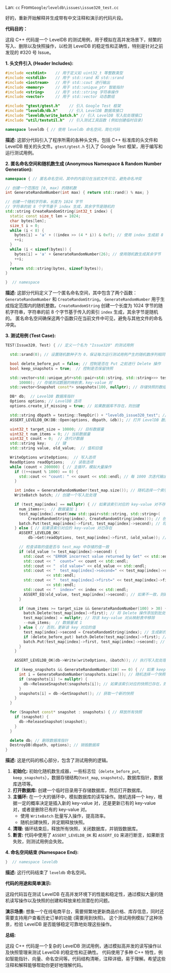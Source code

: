 Lan: `cc` From`Google/leveldb\issues\issue320_test.cc`

好的，重新开始解释并生成带有中文注释和演示的代码片段。

**代码目的：**

这段 C++ 代码是一个 LevelDB 的测试用例，用于模拟在高并发场景下，频繁的写入、删除以及快照操作，以检测 LevelDB 的稳定性和正确性，特别是针对之前发现的 #320 号 Issue。

**1. 头文件引入 (Header Includes):**

```cpp
#include <cstdint>    // 用于定义如 uint32_t 等整数类型
#include <cstdlib>    // 用于 std::rand 和 std::srand
#include <iostream>   // 用于 std::cout 进行输出
#include <memory>     // 用于 std::unique_ptr 智能指针
#include <string>     // 用于 std::string 字符串操作
#include <vector>     // 用于 std::vector 动态数组

#include "gtest/gtest.h"    // 引入 Google Test 框架
#include "leveldb/db.h"     // 引入 LevelDB 数据库接口
#include "leveldb/write_batch.h" // 引入 LevelDB 写入批处理接口
#include "util/testutil.h"  // 引入测试工具函数 (例如创建临时目录)

namespace leveldb { // 使用 leveldb 命名空间，简化代码
```

**描述:** 这部分代码引入了程序所需的各种头文件。包括 C++ 标准库的头文件和 LevelDB 相关的头文件。`gtest/gtest.h` 引入了 Google Test 框架，用于编写和运行测试用例。

**2. 匿名命名空间和随机数生成 (Anonymous Namespace & Random Number Generation):**

```cpp
namespace { // 匿名命名空间，其中的内容只在当前文件可见，避免命名冲突

// 创建一个范围在 [0, max) 的随机数
int GenerateRandomNumber(int max) { return std::rand() % max; }

// 创建一个随机字符串，长度为 1024 字节
// 字符串的前 8 个字节基于 index 生成，其余字节是随机的
std::string CreateRandomString(int32_t index) {
  static const size_t len = 1024;
  char bytes[len];
  size_t i = 0;
  while (i < 8) {
    bytes[i] = 'a' + ((index >> (4 * i)) & 0xf); // 使用 index 生成前 8 字节
    ++i;
  }
  while (i < sizeof(bytes)) {
    bytes[i] = 'a' + GenerateRandomNumber(26); // 使用随机数生成其余字节
    ++i;
  }
  return std::string(bytes, sizeof(bytes));
}

}  // namespace
```

**描述:** 这部分代码定义了一个匿名命名空间，其中包含了两个函数：`GenerateRandomNumber` 和 `CreateRandomString`。 `GenerateRandomNumber` 用于生成指定范围内的随机整数。`CreateRandomString` 创建一个长度为 1024 字节的随机字符串，字符串的前 8 个字节基于传入的索引 `index` 生成，其余字节是随机的。 匿名命名空间确保这两个函数只在当前文件中可见，避免与其他文件的命名冲突。

**3. 测试用例 (Test Case):**

```cpp
TEST(Issue320, Test) { // 定义一个名为 "Issue320" 的测试用例

  std::srand(0); // 设置随机数种子为 0，保证每次运行测试用例产生的随机数序列相同

  bool delete_before_put = false; // 控制是否在 Put 之前进行 Delete 操作
  bool keep_snapshots = true;  // 控制是否保留快照

  std::vector<std::unique_ptr<std::pair<std::string, std::string>>> test_map(
      10000); // 存储测试数据的映射表，key-value 对
  std::vector<Snapshot const*> snapshots(100, nullptr); // 存储快照的数组

  DB* db;  // LevelDB 数据库指针
  Options options; // LevelDB 选项
  options.create_if_missing = true; // 如果数据库不存在，则创建

  std::string dbpath = testing::TempDir() + "leveldb_issue320_test"; // 创建临时数据库路径
  ASSERT_LEVELDB_OK(DB::Open(options, dbpath, &db)); // 打开 LevelDB 数据库

  uint32_t target_size = 10000; // 目标数据量
  uint32_t num_items = 0; // 当前数据量
  uint32_t count = 0;  // 迭代计数器
  std::string key;    // 键
  std::string value, old_value;  // 值和旧值

  WriteOptions writeOptions;  // 写入选项
  ReadOptions readOptions;   // 读取选项
  while (count < 200000) { // 主循环，模拟大量操作
    if ((++count % 1000) == 0) {
      std::cout << "count: " << count << std::endl; // 每 1000 次迭代输出一次计数
    }

    int index = GenerateRandomNumber(test_map.size()); // 随机选择一个索引
    WriteBatch batch; // 创建一个写入批处理

    if (test_map[index] == nullptr) { // 如果该索引对应的 key-value 对不存在
      num_items++;  // 数据量加 1
      test_map[index].reset(new std::pair<std::string, std::string>(
          CreateRandomString(index), CreateRandomString(index))); // 创建一个新的 key-value 对
      batch.Put(test_map[index]->first, test_map[index]->second); // 将 Put 操作添加到批处理
    } else { // 如果该索引对应的 key-value 对已存在
      ASSERT_LEVELDB_OK(
          db->Get(readOptions, test_map[index]->first, &old_value)); // 从数据库中读取该 key 对应的值

      // 检查读取的值是否与 test_map 中存储的值一致
      if (old_value != test_map[index]->second) {
        std::cout << "ERROR incorrect value returned by Get" << std::endl;
        std::cout << "  count=" << count << std::endl;
        std::cout << "  old value=" << old_value << std::endl;
        std::cout << "  test_map[index]->second=" << test_map[index]->second
                  << std::endl;
        std::cout << "  test_map[index]->first=" << test_map[index]->first
                  << std::endl;
        std::cout << "  index=" << index << std::endl;
        ASSERT_EQ(old_value, test_map[index]->second); // 如果不一致，则断言失败
      }

      if (num_items >= target_size && GenerateRandomNumber(100) > 30) { // 如果数据量达到目标值并且满足一定的概率条件
        batch.Delete(test_map[index]->first); // 将 Delete 操作添加到批处理
        test_map[index] = nullptr; // 将该 key-value 对从映射表中移除
        --num_items;  // 数据量减 1
      } else { // 否则，更新该 key 对应的值
        test_map[index]->second = CreateRandomString(index); // 生成新的值
        if (delete_before_put) batch.Delete(test_map[index]->first); // 如果 delete_before_put 为 true，则先删除再写入
        batch.Put(test_map[index]->first, test_map[index]->second); // 将 Put 操作添加到批处理
      }
    }

    ASSERT_LEVELDB_OK(db->Write(writeOptions, &batch)); // 执行写入批处理

    if (keep_snapshots && GenerateRandomNumber(10) == 0) { // 如果 keep_snapshots 为 true 并且满足一定的概率条件
      int i = GenerateRandomNumber(snapshots.size()); // 随机选择一个快照索引
      if (snapshots[i] != nullptr) {
        db->ReleaseSnapshot(snapshots[i]); // 如果该索引对应的快照已存在，则释放该快照
      }
      snapshots[i] = db->GetSnapshot(); // 获取一个新的快照
    }
  }

  for (Snapshot const* snapshot : snapshots) { // 释放所有快照
    if (snapshot) {
      db->ReleaseSnapshot(snapshot);
    }
  }

  delete db; // 删除数据库指针
  DestroyDB(dbpath, options); // 销毁数据库
}
```

**描述:** 这是代码的核心部分，包含了测试用例的逻辑。
1. **初始化:** 初始化随机数生成器，一些标志位（`delete_before_put`, `keep_snapshots`），数据存储结构(`test_map`, `snapshots`)，数据库指针，数据库选项等。
2. **打开数据库:** 创建一个临时目录用于存储数据库，然后打开数据库。
3. **主循环:**  在一个大的循环中，模拟数据库的读写操作。随机选择一个 key，根据一定的概率决定是插入新的 key-value 对，还是更新已有的 key-value 对，或者是删除已有的 key-value 对。
   - 使用 `WriteBatch` 批量写入操作，提高效率。
   - 随机创建快照，并定期释放快照。
4. **清理:** 循环结束后，释放所有快照，关闭数据库，并销毁数据库。
5. **断言:** 代码中使用了 `ASSERT_LEVELDB_OK` 和 `ASSERT_EQ` 来进行断言，如果断言失败，则测试用例会失败。

**4. 命名空间结束 (Namespace End):**

```cpp
}  // namespace leveldb
```

**描述:** 这行代码结束了 `leveldb` 命名空间。

**代码的用途和简单演示:**

这段代码旨在测试 LevelDB 在高并发环境下的性能和稳定性，通过模拟大量的随机读写操作以及快照的创建和释放来检测潜在的问题。

**演示场景:** 想象一个在线电商平台，需要频繁地更新商品价格、库存信息，同时还需要支持用户查看历史订单的功能 (需要用到快照)。 这个测试用例模拟了这种场景，检验 LevelDB 是否能够稳定可靠地处理这些操作。

**总结:**

这段 C++ 代码是一个复杂的 LevelDB 测试用例，通过模拟高并发的读写操作以及快照管理来测试 LevelDB 的稳定性和正确性。 代码使用了多种 C++ 特性，例如智能指针、向量、命名空间等。代码结构清晰，注释详细，易于理解。希望这些注释和解释能够帮助你更好地理解代码。
